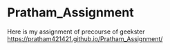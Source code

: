 # Pratham_Assignment
Here is my assignment of precourse of geekster
https://pratham421421.github.io/Pratham_Assignment/
